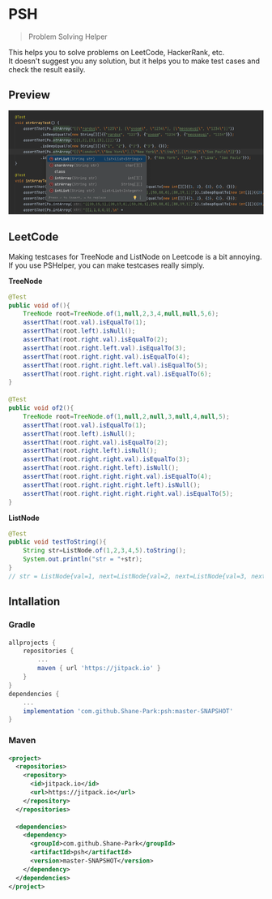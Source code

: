 # PSH

> Problem Solving Helper

This helps you to solve problems on LeetCode, HackerRank, etc.  
It doesn't suggest you any solution, but it helps you to make test cases and check the result easily.

## Preview

![img](images/preview.png)

## LeetCode

Making testcases for TreeNode and ListNode on Leetcode is a bit annoying.
If you use PSHelper, you can make testcases really simply.

**TreeNode**

```java
@Test
public void of(){
    TreeNode root=TreeNode.of(1,null,2,3,4,null,null,5,6);
    assertThat(root.val).isEqualTo(1);
    assertThat(root.left).isNull();
    assertThat(root.right.val).isEqualTo(2);
    assertThat(root.right.left.val).isEqualTo(3);
    assertThat(root.right.right.val).isEqualTo(4);
    assertThat(root.right.right.left.val).isEqualTo(5);
    assertThat(root.right.right.right.val).isEqualTo(6);
}

@Test
public void of2(){
    TreeNode root=TreeNode.of(1,null,2,null,3,null,4,null,5);
    assertThat(root.val).isEqualTo(1);
    assertThat(root.left).isNull();
    assertThat(root.right.val).isEqualTo(2);
    assertThat(root.right.left).isNull();
    assertThat(root.right.right.val).isEqualTo(3);
    assertThat(root.right.right.left).isNull();
    assertThat(root.right.right.right.val).isEqualTo(4);
    assertThat(root.right.right.right.left).isNull();
    assertThat(root.right.right.right.right.val).isEqualTo(5);
}
```

**ListNode**

```java
@Test
public void testToString(){
    String str=ListNode.of(1,2,3,4,5).toString();
    System.out.println("str = "+str);
}
// str = ListNode{val=1, next=ListNode{val=2, next=ListNode{val=3, next=ListNode{val=4, next=ListNode{val=5, next=null}}}}}
```

## Intallation

### Gradle

```groovy
allprojects {
    repositories {
        ...
        maven { url 'https://jitpack.io' }
    }
}
dependencies {
    ...
    implementation 'com.github.Shane-Park:psh:master-SNAPSHOT'
}
```

### Maven

```xml
<project>
  <repositories>
    <repository>
      <id>jitpack.io</id>
      <url>https://jitpack.io</url>
    </repository>
  </repositories>

  <dependencies>
    <dependency>
      <groupId>com.github.Shane-Park</groupId>
      <artifactId>psh</artifactId>
      <version>master-SNAPSHOT</version>
    </dependency>
  </dependencies>
</project>
```
